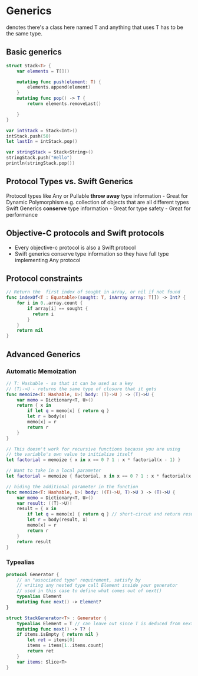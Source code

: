 # Generics
<T> denotes there's a class here named T and anything that uses T has to be the same type.

## Basic generics
```swift
struct Stack<T> {
    var elements = T[]()

    mutating func push(element: T) {
        elements.append(element)
    }
    mutating func pop() -> T {
        return elements.removeLast()

    }
}

var intStack = Stack<Int>()
intStack.push(50)
let lastIn = intStack.pop()

var stringStack = Stack<String>()
stringStack.push("Hello")
println(stringStack.pop())
```

## Protocol Types vs. Swift Generics
Protocol types like Any or Pullable **throw away** type information
    - Great for Dynamic Polymorphism e.g. collection of objects that are all different types
Swift Generics **conserve** type information
    - Great for type safety
    - Great for performance

## Objective-C protocols and Swift protocols
- Every objective-c protocol is also a Swift protocol
- Swift generics conserve type information so they have full type implementing Any protocol

## Protocol constraints
```swift
// Return the  first index of sought in array, or nil if not found
func indexOf<T : Equatable>(sought: T, inArray array: T[]) -> Int? {
    for i in 0..array.count {
        if array[i] == sought {
          return i
        }
    }
    return nil
}
```

## Advanced Generics
### Automatic Memoization
```swift
// T: Hashable - so that it can be used as a key
// (T)->U - returns the same type of closure that it gets
func memoize<T: Hashable, U>( body: (T)->U ) -> (T)->U {
    var memo = Dictionary<T, U>()
    return { x in
        if let q = memo[x] { return q }
        let r = body(x)
        memo[x] = r
        return r
    }
}

// This doesn't work for recursive functions because you are using
// the variable's own value to initialize itself
let factorial = memoize { x in x == 0 ? 1 : x * factorial(x - 1) }

// Want to take in a local parameter
let factorial = memoize { factorial, x in x == 0 ? 1 : x * factorial(x - 1) }

// hiding the additional parameter in the function
func memoize<T: Hashable, U>( body: ((T)->U, T)->U ) -> (T)->U {
    var memo = Dictionary<T, U>()
    var result: ((T)->U)!
    result = { x in
        if let q = memo[x] { return q } // short-circut and return result if found in cache
        let r = body(result, x)
        memo[x] = r
        return r
    }
    return result
}
```

### Typealias
```swift
protocol Generator {
    // an "associated type" requirement, satisfy by
    // writing any nested type call Element inside your generator
    // used in this case to define what comes out of next()
    typealias Element
    mutating func next() -> Element?
}

struct StackGenerator<T> : Generator {
    typealias Element = T // can leave out since T is deduced from next()
    mutating func next() -> T? {
    if items.isEmpty { return nil }
        let ret = items[0]
        items = items[1..items.count]
        return ret
    }
    var items: Slice<T>
}
```
